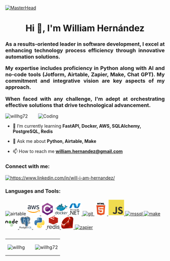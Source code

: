 [![MasterHead](https://media.licdn.com/dms/image/D5616AQGTRL6lj-2PZg/profile-displaybackgroundimage-shrink_350_1400/0/1706708560176?e=1718841600&v=beta&t=ZXjhpOaxh9oHVpWQa-K0Vdq4bBJp_ugV3kRwyp4iTWM)](https://www.linkedin.com/in/will-i-am-hernandez/)
<h1 align="center">Hi 👋, I'm William Hernández</h1>
<h3 align="justify"><p>As a results-oriented leader in software development, I excel at enhancing technology process efficiency through innovative automation solutions.</p> <p>My expertise includes proficiency in Python along with AI and no-code tools (Jotform, Airtable, Zapier, Make, Chat GPT). My commitment and integrative vision are key aspects of my approach.</p><p>When faced with any challenge, I'm adept at orchestrating effective solutions that drive technological advancement.</p></h3>

<img align="right" alt="Coding" width="400" src="https://i.pinimg.com/originals/81/17/8b/81178b47a8598f0c81c4799f2cdd4057.gif">

<p align="left"> <img src="https://komarev.com/ghpvc/?username=willhg72&label=Profile%20views&color=0e75b6&style=flat" alt="willhg72" /> </p>

- 🌱 I’m currently learning **FastAPI, Docker, AWS, SQLAlchemy, PostgreSQL, Redis**

- 💬 Ask me about **Python, Airtable, Make**

- 📫 How to reach me **william.hernandez@gmail.com**

<h3 align="left">Connect with me:</h3>
<p align="left">
<a href="https://linkedin.com/in/https://www.linkedin.com/in/will-i-am-hernandez/" target="blank"><img align="center" src="https://raw.githubusercontent.com/rahuldkjain/github-profile-readme-generator/master/src/images/icons/Social/linked-in-alt.svg" alt="https://www.linkedin.com/in/will-i-am-hernandez/" height="30" width="40" /></a>
</p>

<h3 align="left">Languages and Tools:</h3>
<p align="left"> <img src="https://www.vectorlogo.zone/logos/airtable/airtable-ar21.svg" alt="airtable" width="60" height="60"/> </a> <a href="https://www.airtable.com/" target="_blank" rel="noreferrer"> <a href="https://aws.amazon.com" target="_blank" rel="noreferrer"> <img src="https://raw.githubusercontent.com/devicons/devicon/master/icons/amazonwebservices/amazonwebservices-original-wordmark.svg" alt="aws" width="40" height="40"/> </a> <a href="https://www.w3schools.com/cs/" target="_blank" rel="noreferrer"> <img src="https://raw.githubusercontent.com/devicons/devicon/master/icons/csharp/csharp-original.svg" alt="csharp" width="40" height="40"/> </a> <a href="https://www.docker.com/" target="_blank" rel="noreferrer"> <img src="https://raw.githubusercontent.com/devicons/devicon/master/icons/docker/docker-original-wordmark.svg" alt="docker" width="40" height="40"/> </a> <a href="https://dotnet.microsoft.com/" target="_blank" rel="noreferrer"> <img src="https://raw.githubusercontent.com/devicons/devicon/master/icons/dot-net/dot-net-original-wordmark.svg" alt="dotnet" width="40" height="40"/> </a> <a href="https://git-scm.com/" target="_blank" rel="noreferrer"> <img src="https://www.vectorlogo.zone/logos/git-scm/git-scm-icon.svg" alt="git" width="40" height="40"/> </a> <a href="https://www.w3.org/html/" target="_blank" rel="noreferrer"> <img src="https://raw.githubusercontent.com/devicons/devicon/master/icons/html5/html5-original-wordmark.svg" alt="html5" width="40" height="40"/> </a> <a href="https://developer.mozilla.org/en-US/docs/Web/JavaScript" target="_blank" rel="noreferrer"> <img src="https://raw.githubusercontent.com/devicons/devicon/master/icons/javascript/javascript-original.svg" alt="javascript" width="50" height="50"/> </a> <a href="https://www.microsoft.com/en-us/sql-server" target="_blank" rel="noreferrer"> <img src="https://www.svgrepo.com/show/303229/microsoft-sql-server-logo.svg" alt="mssql" width="40" height="40"/> </a> <a href="https://nodejs.org" target="_blank" rel="noreferrer"> <img src="https://images.ctfassets.net/un655fb9wln6/1k5wBPhbu5kXiaYlFWgEJE/b590772959bd510e64cf230ef37bba3e/Make-Logo-RGB.svg" alt="make" width="60" height="60"/> </a> <a href="https://www.make.com/en" target="_blank" rel="noreferrer"> <img src="https://raw.githubusercontent.com/devicons/devicon/master/icons/nodejs/nodejs-original-wordmark.svg" alt="nodejs" width="40" height="40"/> </a> <a href="https://www.postgresql.org" target="_blank" rel="noreferrer"> <img src="https://raw.githubusercontent.com/devicons/devicon/master/icons/postgresql/postgresql-original-wordmark.svg" alt="postgresql" width="40" height="40"/> </a> <a href="https://www.python.org" target="_blank" rel="noreferrer"> <img src="https://raw.githubusercontent.com/devicons/devicon/master/icons/python/python-original.svg" alt="python" width="40" height="40"/> </a> <a href="https://redis.io" target="_blank" rel="noreferrer"> <img src="https://raw.githubusercontent.com/devicons/devicon/master/icons/redis/redis-original-wordmark.svg" alt="redis" width="40" height="40"/> </a> <a href="https://www.ruby-lang.org/en/" target="_blank" rel="noreferrer"> <img src="https://raw.githubusercontent.com/devicons/devicon/master/icons/ruby/ruby-original.svg" alt="ruby" width="40" height="40"/> </a> <a href="https://zapier.com" target="_blank" rel="noreferrer"> <img src="https://www.vectorlogo.zone/logos/zapier/zapier-icon.svg" alt="zapier" width="40" height="40"/> </a> </p>
<div width="100%" style="border:none;" border: !0px solid>
  <table border: !0px solid align="left" width="100%">
    <tr style="background: transparent;">
    <td width="50%" border: 0px solid>
       <a href="none"></a> <p><img align="center" src="https://github.r2v.ch/codewars?user=willhg&stroke=grey&top_languages=true&theme=light&hide_clan=true" alt="willhg" width="300" height="300" style="border: none;" /></p>
    </td>
    <td width="50%" style="border: none;">
        <p><img align="center" src="https://github-readme-stats.vercel.app/api/top-langs?username=willhg72&show_icons=true&locale=en&layout=compact" alt="willhg72" style="border: none;" /></p>
    </td>
    </tr>
  </table> 
</div>
